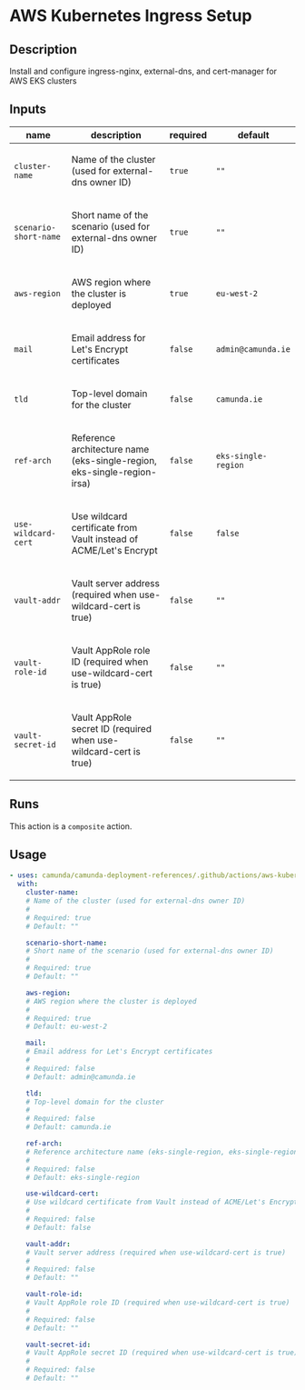 # AWS Kubernetes Ingress Setup

## Description

Install and configure ingress-nginx, external-dns, and cert-manager for AWS EKS clusters

## Inputs

| name | description | required | default |
| --- | --- | --- | --- |
| `cluster-name` | <p>Name of the cluster (used for external-dns owner ID)</p> | `true` | `""` |
| `scenario-short-name` | <p>Short name of the scenario (used for external-dns owner ID)</p> | `true` | `""` |
| `aws-region` | <p>AWS region where the cluster is deployed</p> | `true` | `eu-west-2` |
| `mail` | <p>Email address for Let's Encrypt certificates</p> | `false` | `admin@camunda.ie` |
| `tld` | <p>Top-level domain for the cluster</p> | `false` | `camunda.ie` |
| `ref-arch` | <p>Reference architecture name (eks-single-region, eks-single-region-irsa)</p> | `false` | `eks-single-region` |
| `use-wildcard-cert` | <p>Use wildcard certificate from Vault instead of ACME/Let's Encrypt</p> | `false` | `false` |
| `vault-addr` | <p>Vault server address (required when use-wildcard-cert is true)</p> | `false` | `""` |
| `vault-role-id` | <p>Vault AppRole role ID (required when use-wildcard-cert is true)</p> | `false` | `""` |
| `vault-secret-id` | <p>Vault AppRole secret ID (required when use-wildcard-cert is true)</p> | `false` | `""` |


## Runs

This action is a `composite` action.

## Usage

```yaml
- uses: camunda/camunda-deployment-references/.github/actions/aws-kubernetes-ingress-setup@main
  with:
    cluster-name:
    # Name of the cluster (used for external-dns owner ID)
    #
    # Required: true
    # Default: ""

    scenario-short-name:
    # Short name of the scenario (used for external-dns owner ID)
    #
    # Required: true
    # Default: ""

    aws-region:
    # AWS region where the cluster is deployed
    #
    # Required: true
    # Default: eu-west-2

    mail:
    # Email address for Let's Encrypt certificates
    #
    # Required: false
    # Default: admin@camunda.ie

    tld:
    # Top-level domain for the cluster
    #
    # Required: false
    # Default: camunda.ie

    ref-arch:
    # Reference architecture name (eks-single-region, eks-single-region-irsa)
    #
    # Required: false
    # Default: eks-single-region

    use-wildcard-cert:
    # Use wildcard certificate from Vault instead of ACME/Let's Encrypt
    #
    # Required: false
    # Default: false

    vault-addr:
    # Vault server address (required when use-wildcard-cert is true)
    #
    # Required: false
    # Default: ""

    vault-role-id:
    # Vault AppRole role ID (required when use-wildcard-cert is true)
    #
    # Required: false
    # Default: ""

    vault-secret-id:
    # Vault AppRole secret ID (required when use-wildcard-cert is true)
    #
    # Required: false
    # Default: ""
```
